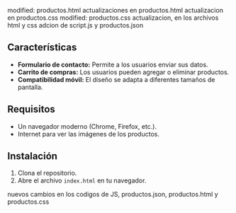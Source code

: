 modified:   productos.html
actualizaciones en productos.html
actualizacion en productos.css
modified:   productos.css
actualizacion, en los archivos html y css
adcion de script.js y productos.json
## Características
- **Formulario de contacto:** Permite a los usuarios enviar sus datos.
- **Carrito de compras:** Los usuarios pueden agregar o eliminar productos.
- **Compatibilidad móvil:** El diseño se adapta a diferentes tamaños de pantalla.

## Requisitos
- Un navegador moderno (Chrome, Firefox, etc.).
- Internet para ver las imágenes de los productos.

## Instalación
1. Clona el repositorio.
2. Abre el archivo `index.html` en tu navegador.

nuevos cambios en los codigos de JS, productos.json, productos.html y productos.css
